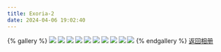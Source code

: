```yaml
---
title: Exoria-2
date: 2024-04-06 19:02:40
---
```

{% gallery %}
![](https://pic6.zhimg.com/80/v2-6ea085ed3235e3084ebf2d71eaf1482d_1440w.png)
![](https://pic6.zhimg.com/80/v2-510367c6499dd4d0b7da8f1fb1accd82_1440w.png)
![](https://pic6.zhimg.com/80/v2-18885f44cf8d3bd75230f22973d530f5_1440w.png)
![](https://pic6.zhimg.com/80/v2-3538dc490a3cd74fb8ccc6f6a2099aa3_1440w.png)
![](https://pic6.zhimg.com/80/v2-0e272787dd110528b55862c9b288077d_1440w.png)
![](https://pic6.zhimg.com/80/v2-72bc83eb541fc8528945811b8aca025e_1440w.png)
![](https://pic6.zhimg.com/80/v2-46a627704de59ba2bbf4afcdfbbf9689_1440w.png)
![](https://pic6.zhimg.com/80/v2-994209b8987a46aaa168a3e87abafedf_1440w.png)
![](https://pic6.zhimg.com/80/v2-5e4882aa8da1708f61d1e64e05b01422_1440w.png)
![](https://pic6.zhimg.com/80/v2-cdf4fdfd064539b6173c287c3d069e4d_1440w.png)
{% endgallery %}
[返回相册](/Gallery)
